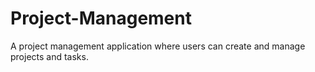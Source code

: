 # Project-Management
A project management application where users can create and manage projects and tasks.
